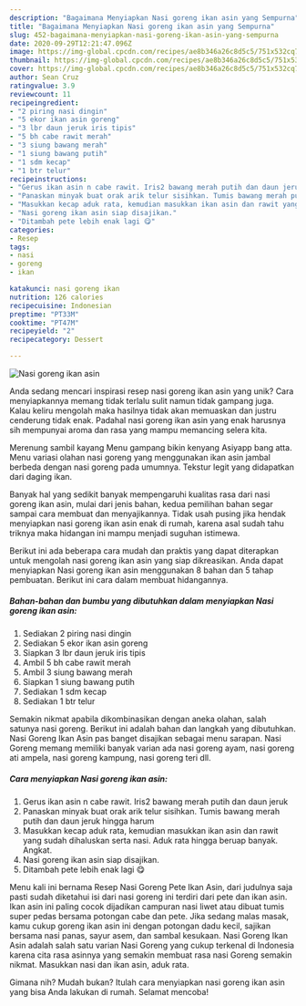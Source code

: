 ```yaml
---
description: "Bagaimana Menyiapkan Nasi goreng ikan asin yang Sempurna"
title: "Bagaimana Menyiapkan Nasi goreng ikan asin yang Sempurna"
slug: 452-bagaimana-menyiapkan-nasi-goreng-ikan-asin-yang-sempurna
date: 2020-09-29T12:21:47.096Z
image: https://img-global.cpcdn.com/recipes/ae8b346a26c8d5c5/751x532cq70/nasi-goreng-ikan-asin-foto-resep-utama.jpg
thumbnail: https://img-global.cpcdn.com/recipes/ae8b346a26c8d5c5/751x532cq70/nasi-goreng-ikan-asin-foto-resep-utama.jpg
cover: https://img-global.cpcdn.com/recipes/ae8b346a26c8d5c5/751x532cq70/nasi-goreng-ikan-asin-foto-resep-utama.jpg
author: Sean Cruz
ratingvalue: 3.9
reviewcount: 11
recipeingredient:
- "2 piring nasi dingin"
- "5 ekor ikan asin goreng"
- "3 lbr daun jeruk iris tipis"
- "5 bh cabe rawit merah"
- "3 siung bawang merah"
- "1 siung bawang putih"
- "1 sdm kecap"
- "1 btr telur"
recipeinstructions:
- "Gerus ikan asin n cabe rawit. Iris2 bawang merah putih dan daun jeruk"
- "Panaskan minyak buat orak arik telur sisihkan. Tumis bawang merah putih dan daun jeruk hingga harum"
- "Masukkan kecap aduk rata, kemudian masukkan ikan asin dan rawit yang sudah dihaluskan serta nasi. Aduk rata hingga beruap banyak. Angkat."
- "Nasi goreng ikan asin siap disajikan."
- "Ditambah pete lebih enak lagi 😋"
categories:
- Resep
tags:
- nasi
- goreng
- ikan

katakunci: nasi goreng ikan 
nutrition: 126 calories
recipecuisine: Indonesian
preptime: "PT33M"
cooktime: "PT47M"
recipeyield: "2"
recipecategory: Dessert

---
```



![Nasi goreng ikan asin](https://img-global.cpcdn.com/recipes/ae8b346a26c8d5c5/751x532cq70/nasi-goreng-ikan-asin-foto-resep-utama.jpg)

Anda sedang mencari inspirasi resep nasi goreng ikan asin yang unik? Cara menyiapkannya memang tidak terlalu sulit namun tidak gampang juga. Kalau keliru mengolah maka hasilnya tidak akan memuaskan dan justru cenderung tidak enak. Padahal nasi goreng ikan asin yang enak harusnya sih mempunyai aroma dan rasa yang mampu memancing selera kita.

Merenung sambil kayang Menu gampang bikin kenyang Asiyapp bang atta. Menu variasi olahan nasi goreng yang menggunakan ikan asin jambal berbeda dengan nasi goreng pada umumnya. Tekstur legit yang didapatkan dari daging ikan.

Banyak hal yang sedikit banyak mempengaruhi kualitas rasa dari nasi goreng ikan asin, mulai dari jenis bahan, kedua pemilihan bahan segar sampai cara membuat dan menyajikannya. Tidak usah pusing jika hendak menyiapkan nasi goreng ikan asin enak di rumah, karena asal sudah tahu triknya maka hidangan ini mampu menjadi suguhan istimewa.


Berikut ini ada beberapa cara mudah dan praktis yang dapat diterapkan untuk mengolah nasi goreng ikan asin yang siap dikreasikan. Anda dapat menyiapkan Nasi goreng ikan asin menggunakan 8 bahan dan 5 tahap pembuatan. Berikut ini cara dalam membuat hidangannya.

<!--inarticleads1-->

##### Bahan-bahan dan bumbu yang dibutuhkan dalam menyiapkan Nasi goreng ikan asin:

1. Sediakan 2 piring nasi dingin
1. Sediakan 5 ekor ikan asin goreng
1. Siapkan 3 lbr daun jeruk iris tipis
1. Ambil 5 bh cabe rawit merah
1. Ambil 3 siung bawang merah
1. Siapkan 1 siung bawang putih
1. Sediakan 1 sdm kecap
1. Sediakan 1 btr telur


Semakin nikmat apabila dikombinasikan dengan aneka olahan, salah satunya nasi goreng. Berikut ini adalah bahan dan langkah yang dibutuhkan. Nasi Goreng Ikan Asin pas banget disajikan sebagai menu sarapan. Nasi Goreng memang memiliki banyak varian ada nasi goreng ayam, nasi goreng ati ampela, nasi goreng kampung, nasi goreng teri dll. 

<!--inarticleads2-->

##### Cara menyiapkan Nasi goreng ikan asin:

1. Gerus ikan asin n cabe rawit. Iris2 bawang merah putih dan daun jeruk
1. Panaskan minyak buat orak arik telur sisihkan. Tumis bawang merah putih dan daun jeruk hingga harum
1. Masukkan kecap aduk rata, kemudian masukkan ikan asin dan rawit yang sudah dihaluskan serta nasi. Aduk rata hingga beruap banyak. Angkat.
1. Nasi goreng ikan asin siap disajikan.
1. Ditambah pete lebih enak lagi 😋


Menu kali ini bernama Resep Nasi Goreng Pete Ikan Asin, dari judulnya saja pasti sudah diketahui isi dari nasi goreng ini terdiri dari pete dan ikan asin. Ikan asin ini paling cocok dijadikan campuran nasi liwet atau dibuat tumis super pedas bersama potongan cabe dan pete. Jika sedang malas masak, kamu cukup goreng ikan asin ini dengan potongan dadu kecil, sajikan bersama nasi panas, sayur asem, dan sambal kesukaan. Nasi Goreng Ikan Asin adalah salah satu varian Nasi Goreng yang cukup terkenal di Indonesia karena cita rasa asinnya yang semakin membuat rasa nasi Goreng semakin nikmat. Masukkan nasi dan ikan asin, aduk rata. 

Gimana nih? Mudah bukan? Itulah cara menyiapkan nasi goreng ikan asin yang bisa Anda lakukan di rumah. Selamat mencoba!
